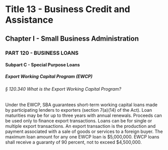 
# Title 13 - Business Credit and Assistance
## Chapter I - Small Business Administration
### PART 120 - BUSINESS LOANS
#### Subpart C - Special Purpose Loans
##### Export Working Capital Program (EWCP)
###### § 120.340 What is the Export Working Capital Program?

Under the EWCP, SBA guarantees short-term working capital loans made by participating lenders to exporters (section 7(a)(14) of the Act). Loan maturities may be for up to three years with annual renewals. Proceeds can be used only to finance export transactions. Loans can be for single or multiple export transactions. An export transaction is the production and payment associated with a sale of goods or services to a foreign buyer. The maximum loan amount for any one EWCP loan is $5,000,000. EWCP loans shall receive a guaranty of 90 percent, not to exceed $4,500,000.
